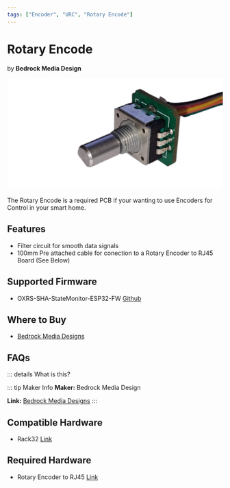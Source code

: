 ```yaml
---
tags: ["Encoder", "URC", "Rotary Encode"]
---
```

# Rotary Encode
<p class="maker">by <b>Bedrock Media Design</b></p>

<!-- Board Image -->
![Bedrock Media Design rotary Encode](/images/rotary-encoder.jpg)
<!-- ![Bedrock Media Design rotary Encode](/images/rotaryencode.jpg) -->



<!-- Board Description -->
The Rotary Encode is a required PCB if your wanting to use Encoders for Control in your smart home.

## Features
- Filter circuit for smooth data signals
- 100mm Pre attached cable for conection to a Rotary Encoder to RJ45 Board (See Below)
## Supported Firmware
- OXRS-SHA-StateMonitor-ESP32-FW [Github](https://github.com/SuperHouse/OXRS-SHA-StateMonitor-ESP32-FW)

## Where to Buy
- [Bedrock Media Designs](https://bmdesigns.com.au)

## FAQs
::: details What is this?


::: tip Maker Info
**Maker:** Bedrock Media Design

**Link:** [Bedrock Media Designs](https://bmdesigns.com.au/)
:::

## Compatible Hardware
- Rack32 [Link](/docs/hardware/controllers/rack32.md)

## Required Hardware
- Rotary Encoder to RJ45 [Link](/docs/hardware/input-devices/rotary-encode-to-rj45.md)
